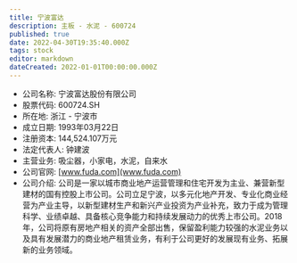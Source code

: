 ```yaml
---
title: 宁波富达
description: 主板 - 水泥 - 600724
published: true
date: 2022-04-30T19:35:40.000Z
tags: stock
editor: markdown
dateCreated: 2022-01-01T00:00:00.000Z
---
```


- 公司名称: 宁波富达股份有限公司
- 股票代码: 600724.SH
- 所在地: 浙江 - 宁波市
- 成立日期: 1993年03月22日
- 注册资本: 144,524.107万元
- 法定代表人: 钟建波
- 主营业务: 吸尘器，小家电，水泥，自来水
- 公司官网: [www.fuda.com](www.fuda.com)
- 公司介绍: 公司是一家以城市商业地产运营管理和住宅开发为主业、兼营新型建材的国有控股上市公司。公司立足宁波，以多元化地产开发、专业化商业经营为产业主导，以新型建材生产和新兴产业投资为产业补充，致力于成为管理科学、业绩卓越、具备核心竞争能力和持续发展动力的优秀上市公司。2018年，公司将原有房地产相关的资产全部出售，保留盈利能力较强的水泥业务以及具有发展潜力的商业地产租赁业务，有利于公司更好的发展现有业务、拓展新的业务领域。



